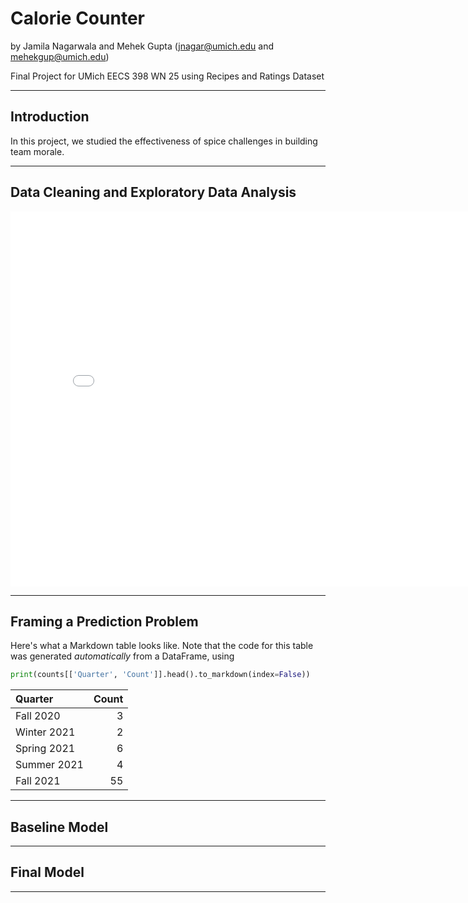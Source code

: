 # Calorie Counter
by Jamila Nagarwala and Mehek Gupta (jnagar@umich.edu and mehekgup@umich.edu)

Final Project for UMich EECS 398 WN 25 using Recipes and Ratings Dataset 

---

## Introduction

In this project, we studied the effectiveness of spice challenges in building team morale.

---

## Data Cleaning and Exploratory Data Analysis

<iframe src="assets/10-80-enrollment.html" width=800 height=600 frameBorder=0></iframe>

---

## Framing a Prediction Problem

Here's what a Markdown table looks like. Note that the code for this table was generated _automatically_ from a DataFrame, using

```py
print(counts[['Quarter', 'Count']].head().to_markdown(index=False))
```

| Quarter     |   Count |
|:------------|--------:|
| Fall 2020   |       3 |
| Winter 2021 |       2 |
| Spring 2021 |       6 |
| Summer 2021 |       4 |
| Fall 2021   |      55 |

---

## Baseline Model


---

## Final Model


---
